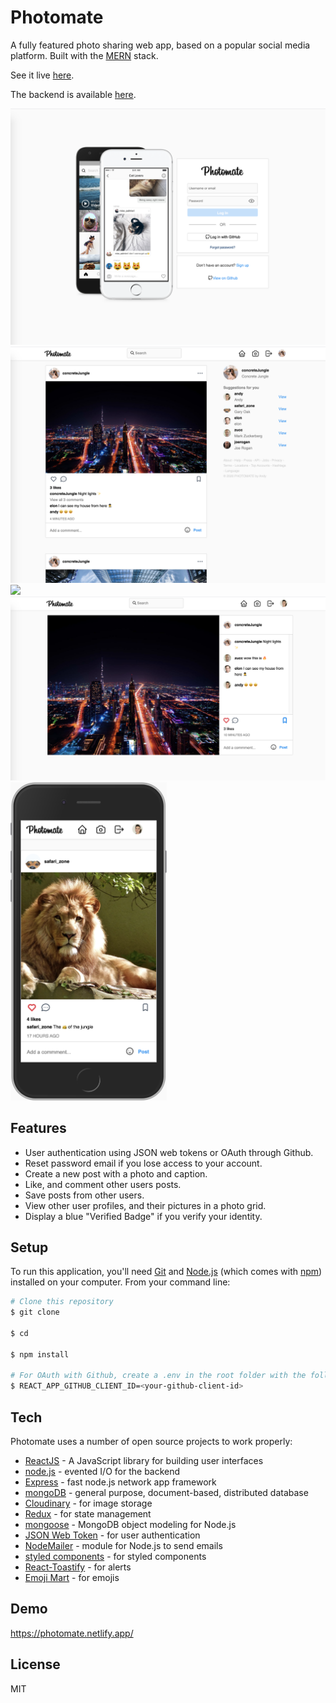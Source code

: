 # Photomate

A fully featured photo sharing web app, based on a popular social media platform. Built with the [MERN](https://medium.com/@digimktg/what-is-mern-stack-9c867dbad302) stack.

See it live [here](https://photomate.netlify.app/).

The backend is available [here](https://github.com/andyrutherford/photomate-backend).

<img src="./screenshots/1.png" width="600">
<img src="./screenshots/2.png" width="600">
<img src="./screenshots/3.png" width="600">
<img src="./screenshots/4.png" width="600">
<img src="./screenshots/5.png" width="250">

## Features

- User authentication using JSON web tokens or OAuth through Github.
- Reset password email if you lose access to your account.
- Create a new post with a photo and caption.
- Like, and comment other users posts.
- Save posts from other users.
- View other user profiles, and their pictures in a photo grid.
- Display a blue "Verified Badge" if you verify your identity.

## Setup

To run this application, you'll need [Git](https://git-scm.com/) and [Node.js](https://nodejs.org/) (which comes with [npm](https://www.npmjs.com/)) installed on your computer. From your command line:

```sh
# Clone this repository
$ git clone

$ cd

$ npm install

# For OAuth with Github, create a .env in the root folder with the following:
$ REACT_APP_GITHUB_CLIENT_ID=<your-github-client-id>
```

## Tech

Photomate uses a number of open source projects to work properly:

- [ReactJS](https://reactjs.org/) - A JavaScript library for building user interfaces
- [node.js](http://nodejs.org) - evented I/O for the backend
- [Express](http://expressjs.com) - fast node.js network app framework
- [mongoDB](https://www.mongodb.com/) - general purpose, document-based, distributed database
- [Cloudinary](https://cloudinary.com/) - for image storage
- [Redux](https://react-redux.js.org/) - for state management
- [mongoose](https://mongoosejs.com/) - MongoDB object modeling for Node.js
- [JSON Web Token](https://jwt.io/) - for user authentication
- [NodeMailer](https://nodemailer.com/) - module for Node.js to send emails
- [styled components](https://styled-components.com/) - for styled components
- [React-Toastify](https://github.com/fkhadra/react-toastify) - for alerts
- [Emoji Mart](https://github.com/missive/emoji-mart) - for emojis

## Demo

https://photomate.netlify.app/

## License

MIT
